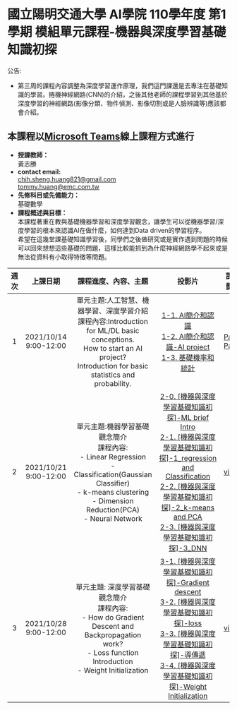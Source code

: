 # 國立陽明交通大學 AI學院 110學年度 第1學期 模組單元課程-機器與深度學習基礎知識初探
 
公告:
- 第三周的課程內容調整為深度學習運作原理，我們這門課還是去專注在基礎知識的學習。捲機神經網路(CNN)的介紹，之後其他老師的課程學習到其他基於深度學習的神經網路(影像分類、物件偵測、影像切割或是人臉辨識等)應該都會介紹。<br>  


## 本課程以[Microsoft Teams]()線上課程方式進行
* **授課教師：** <br>
 黃志勝 <br>
* **contact email:**<br> 
chih.sheng.huang821@gmail.com<br>
tommy.huang@emc.com.tw<br>
* **先修科目或先備能力：**<br>
 基礎數學<br>
* **課程概述與目標：**<br>
本課程著重在教與基礎機器學習和深度學習觀念，讓學生可以從機器學習/深度學習的根本來認識AI在做什麼，如何達到Data driven的學習程序。<br>
希望在這幾堂課基礎知識學習後，同學們之後做研究或是實作遇到問題的時候可以回來想想這些基礎的問題，這樣比較能抓到為什麼神經網路學不起來或是無法從資料有小取得特徵等問題。

 |週次|上課日期|課程進度、內容、主題|投影片|課程影片|Homework|
 |:---:|:---:|:---:|:---:|:---:|:---:|
 |1|2021/10/14 9:00-12:00|單元主題:人工智慧、機器學習、深度學習介紹 <br>課程內容:Introduction for ML/DL basic conceptions. <br>How to start an AI project? <br>Introduction for basic statistics and probability.|[1-1. AI簡介和認識](https://github.com/TommyHuang821/NYCU_AIcollege_course/blob/main/1-1%20AI%E7%B0%A1%E4%BB%8B%E5%92%8C%E8%AA%8D%E8%AD%98.pdf) <br> [1-2. AI簡介和認識-AI project](https://github.com/TommyHuang821/NYCU_AIcollege_course/blob/main/1-2%20AI%E7%B0%A1%E4%BB%8B%E5%92%8C%E8%AA%8D%E8%AD%98-AI%20project.pdf) <br>[1-3. 基礎機率和統計](https://github.com/TommyHuang821/NYCU_AIcollege_course/blob/main/1-3%20%E5%9F%BA%E7%A4%8E%E6%A9%9F%E7%8E%87%E5%92%8C%E7%B5%B1%E8%A8%88.pdf) |[Part1](https://youtu.be/6HhQ0ylPvj4)<br>[Part2](https://youtu.be/TMT7T8YAFcg)|無|
 |2|2021/10/21 9:00-12:00|單元主題:機器學習基礎觀念簡介<br>課程內容:<br>- Linear Regression<br>- Classification(Gaussian Classifier)<br>- k-means clustering<br>- Dimension Reduction(PCA)<br>- Neural Network| [2-0. [機器與深度學習基礎知識初探]-ML brief Intro](https://github.com/TommyHuang821/NYCU_AIcollege_course/blob/main/2-0.%20%5B%E6%A9%9F%E5%99%A8%E8%88%87%E6%B7%B1%E5%BA%A6%E5%AD%B8%E7%BF%92%E5%9F%BA%E7%A4%8E%E7%9F%A5%E8%AD%98%E5%88%9D%E6%8E%A2%5D-ML%20brief%20Intro.pdf)<br> [2-1. [機器與深度學習基礎知識初探]-1_regression and Classification](https://github.com/TommyHuang821/NYCU_AIcollege_course/blob/main/2-1.%20%5B%E6%A9%9F%E5%99%A8%E8%88%87%E6%B7%B1%E5%BA%A6%E5%AD%B8%E7%BF%92%E5%9F%BA%E7%A4%8E%E7%9F%A5%E8%AD%98%E5%88%9D%E6%8E%A2%5D-1_regression%20and%20Classification.pdf)<br> [2-2. [機器與深度學習基礎知識初探]-2_k-means and PCA](https://github.com/TommyHuang821/NYCU_AIcollege_course/blob/main/2-2.%20%5B%E6%A9%9F%E5%99%A8%E8%88%87%E6%B7%B1%E5%BA%A6%E5%AD%B8%E7%BF%92%E5%9F%BA%E7%A4%8E%E7%9F%A5%E8%AD%98%E5%88%9D%E6%8E%A2%5D-2_k-means%20and%20PCA.pdf)<br> [2-3. [機器與深度學習基礎知識初探]-3_DNN](https://github.com/TommyHuang821/NYCU_AIcollege_course/blob/main/2-3.%20%5B%E6%A9%9F%E5%99%A8%E8%88%87%E6%B7%B1%E5%BA%A6%E5%AD%B8%E7%BF%92%E5%9F%BA%E7%A4%8E%E7%9F%A5%E8%AD%98%E5%88%9D%E6%8E%A2%5D-3_DNN.pdf)|[video](https://youtu.be/mnupTivuPIw)|[作業一(HW1.ipynb)](https://github.com/TommyHuang821/NYCU_AIcollege_course/blob/main/HomeWork/HW1.ipynb)<br> [作業一訓練資料下載](https://github.com/TommyHuang821/NYCU_AIcollege_course/blob/main/HomeWork/HW1-RegressionExample.txt)|
 |3|2021/10/28 9:00-12:00|單元主題: 深度學習基礎觀念簡介<br>課程內容:<br>- How do Gradient Descent and Backpropagation work?<br> - Loss function Introduction <br> - Weight Initialization  | [3-1. [機器與深度學習基礎知識初探]-Gradient descent](https://github.com/TommyHuang821/NYCU_AIcollege_course/blob/main/3-1.%20%5B%E6%A9%9F%E5%99%A8%E8%88%87%E6%B7%B1%E5%BA%A6%E5%AD%B8%E7%BF%92%E5%9F%BA%E7%A4%8E%E7%9F%A5%E8%AD%98%E5%88%9D%E6%8E%A2%5D-Gradient%20descent.pdf)<br>[3-2. [機器與深度學習基礎知識初探]-loss](https://github.com/TommyHuang821/NYCU_AIcollege_course/blob/main/3-2.%20%5B%E6%A9%9F%E5%99%A8%E8%88%87%E6%B7%B1%E5%BA%A6%E5%AD%B8%E7%BF%92%E5%9F%BA%E7%A4%8E%E7%9F%A5%E8%AD%98%E5%88%9D%E6%8E%A2%5D-loss.pdf)<br>[3-3. [機器與深度學習基礎知識初探]-導傳遞](https://github.com/TommyHuang821/NYCU_AIcollege_course/blob/main/3-3.%20%5B%E6%A9%9F%E5%99%A8%E8%88%87%E6%B7%B1%E5%BA%A6%E5%AD%B8%E7%BF%92%E5%9F%BA%E7%A4%8E%E7%9F%A5%E8%AD%98%E5%88%9D%E6%8E%A2%5D-%E5%B0%8E%E5%82%B3%E9%81%9E.pdf)<br>[3-4. [機器與深度學習基礎知識初探]-Weight Initialization](https://github.com/TommyHuang821/NYCU_AIcollege_course/blob/main/3-4.%20%5B%E6%A9%9F%E5%99%A8%E8%88%87%E6%B7%B1%E5%BA%A6%E5%AD%B8%E7%BF%92%E5%9F%BA%E7%A4%8E%E7%9F%A5%E8%AD%98%E5%88%9D%E6%8E%A2%5D-Weight%20Initialization.pdf)<br>|[video](https://youtu.be/ZgwD9TSfBy8)|無|


